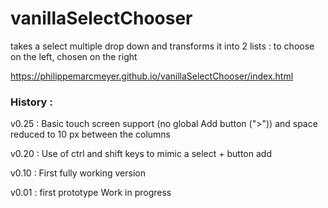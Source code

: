 # vanillaSelectChooser
takes a select multiple drop down and transforms it into 2 lists : to choose on the left, chosen on the right

https://philippemarcmeyer.github.io/vanillaSelectChooser/index.html


### History :
v0.25 : Basic touch screen support (no global Add button (">")) and space reduced to 10 px between the columns

v0.20 : Use of ctrl and shift keys to mimic a select + button add

v0.10 : First fully working version

v0.01 : first prototype Work in progress

